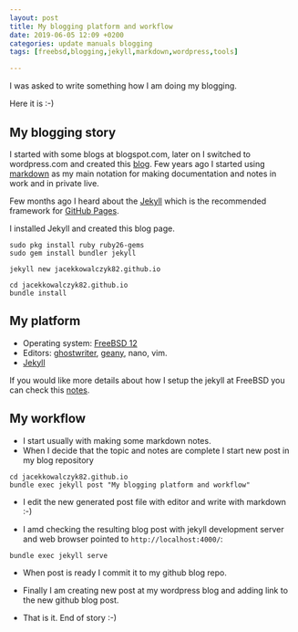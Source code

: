 ```yaml
---
layout: post
title: My blogging platform and workflow
date: 2019-06-05 12:09 +0200
categories: update manuals blogging
tags: [freebsd,blogging,jekyll,markdown,wordpress,tools]

---
```


I was asked to write something how I am doing my blogging. 

Here it is :-) 

## My blogging story 

I started with some blogs at blogspot.com, later on I switched to wordpress.com and created this [blog](https://jacekkowalczyk.wordpress.com/). 
Few years ago I started using [markdown](https://daringfireball.net/projects/markdown/) as my main notation for making documentation and notes in work and in private live. 

Few months ago I heard about the [Jekyll](https://jekyllrb.com/) which is the recommended framework for [GitHub Pages](https://pages.github.com/). 

I installed Jekyll and created  this blog page. 

```
sudo pkg install ruby ruby26-gems
sudo gem install bundler jekyll

jekyll new jacekkowalczyk82.github.io

cd jacekkowalczyk82.github.io
bundle install 
```

## My platform

* Operating system: [FreeBSD 12](https://www.freebsd.org/)
* Editors: [ghostwriter](https://wereturtle.github.io/ghostwriter/), [geany](https://www.geany.org/), nano, vim. 
* [Jekyll](https://jekyllrb.com/)

If you would like more details about how I setup the jekyll at FreeBSD you can check this [notes](https://gitlab.com/jacekkowalczyk82/freebsd/blob/master/blogging/README.md). 

## My workflow 

* I start usually with making some markdown notes. 
* When I decide that the topic and notes are complete I start new post in my blog repository 

```
cd jacekkowalczyk82.github.io
bundle exec jekyll post "My blogging platform and workflow" 

```

* I edit the new generated post file with editor and write with markdown :-) 

* I amd checking the resulting blog post with jekyll development server and web browser pointed to `http://localhost:4000/`:

```
bundle exec jekyll serve

```

* When post is ready I commit it to my github blog repo.

* Finally I am creating new post at my wordpress blog and adding link to the new github blog post. 

* That is it. End of story :-) 

